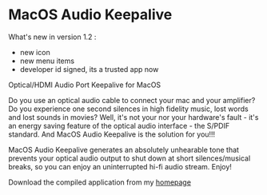 # MacOS Audio Keepalive

What's new in version 1.2 :
- new icon
- new menu items
- developer id signed, its a trusted app now

Optical/HDMI Audio Port Keepalive for MacOS

Do you use an optical audio cable to connect your mac and your amplifier? Do you experience one second silences in high fidelity music, lost words and lost sounds in movies? Well, it's not your nor your hardware's fault - it's an energy saving feature of the optical audio interface - the S/PDIF standard. And MacOS Audio Keepalive is the solution for you!!!

MacOS Audio Keepalive generates an absolutely unhearable tone that prevents your optical audio output to shut down at short silences/musical breaks, so you can enjoy an uninterrupted hi-fi audio stream. Enjoy!

Download the compiled application from my [homepage](http://milgra.com/macos-audio-keepalive.html)
